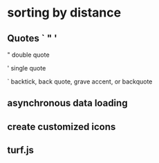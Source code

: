 # sorting by distance

## Quotes ` " '

" double quote

' single quote

` backtick, back quote, grave accent, or backquote


## asynchronous data loading

## create customized icons

## turf.js
